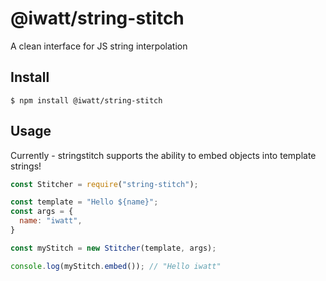 # @iwatt/string-stitch

A clean interface for JS string interpolation

## Install

```
$ npm install @iwatt/string-stitch
```

## Usage
Currently - stringstitch supports the ability to embed objects into template strings!
```js
const Stitcher = require("string-stitch");

const template = "Hello ${name}"; 
const args = {
  name: "iwatt",
}

const myStitch = new Stitcher(template, args);

console.log(myStitch.embed()); // "Hello iwatt" 
```
